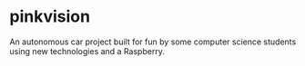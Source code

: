 # pinkvision
An autonomous car project built for fun by some computer science students using new technologies and a Raspberry.
